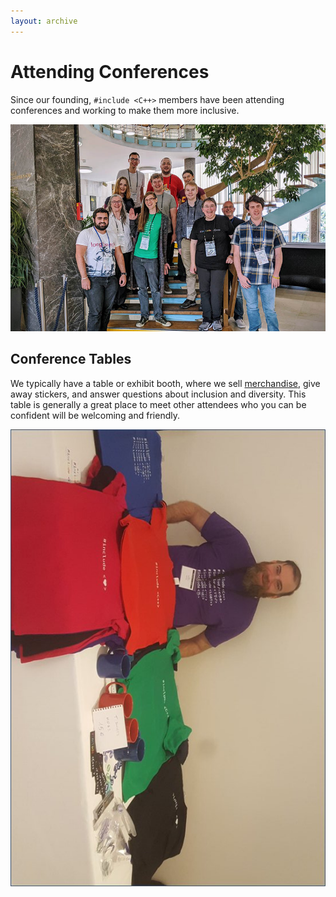 ```yaml
---
layout: archive
---
```


# Attending Conferences

Since our founding, `#include <C++>` members have been attending conferences and working to make them more inclusive.

![#include members at CPPP 2019](/images/cppp_2019.jpg)

## Conference Tables

We typically have a table or exhibit booth, where we sell <a class="page-link" href="/shop/">merchandise</a>, give away stickers, and answer questions about inclusion and diversity. This table is generally a great place to meet other attendees who you can be confident will be welcoming and friendly.

![Table at Meeting C++ 2018](/images/shirts_at_meeting_cpp_2018.jpg)
